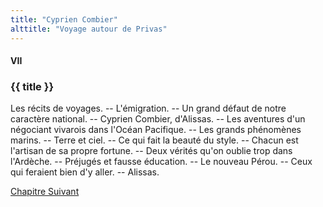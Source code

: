 ```yaml
---
title: "Cyprien Combier"
alttitle: "Voyage autour de Privas"
---
```


#### VII

### {{ title }}

<div class="tltr">

Les récits de voyages. -- L'émigration. -- Un grand défaut de notre caractère
national. -- Cyprien Combier, d'Alissas. -- Les aventures d'un négociant
vivarois dans l'Océan Pacifique. -- Les grands phénomènes marins. -- Terre et
ciel. -- Ce qui fait la beauté du style. -- Chacun est l'artisan de sa propre
fortune. -- Deux vérités qu'on oublie trop dans l'Ardèche. -- Préjugés et fausse
éducation. -- Le nouveau Pérou. -- Ceux qui feraient bien d'y aller. -- Alissas.

</div>

<div id="next">

[Chapitre Suivant](08.html)

</div>
